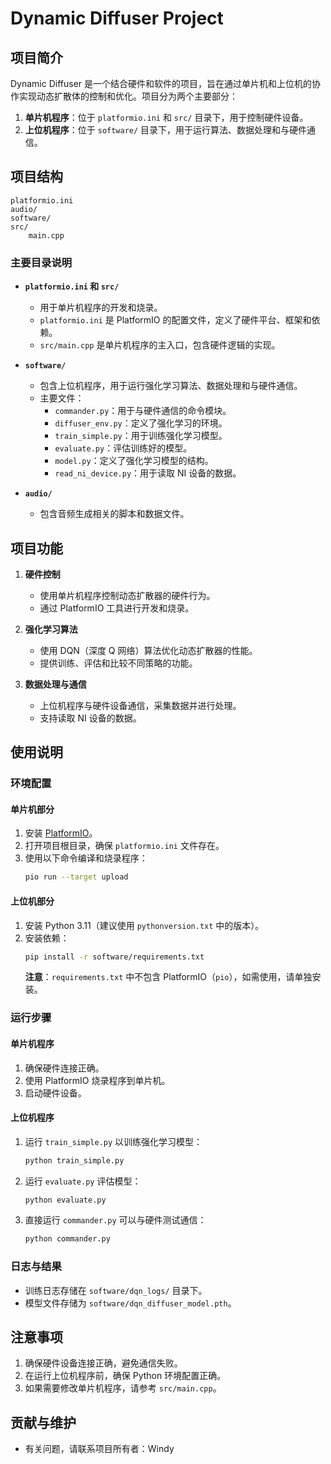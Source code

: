 # Dynamic Diffuser Project

## 项目简介
Dynamic Diffuser 是一个结合硬件和软件的项目，旨在通过单片机和上位机的协作实现动态扩散体的控制和优化。项目分为两个主要部分：

1. **单片机程序**：位于 `platformio.ini` 和 `src/` 目录下，用于控制硬件设备。
2. **上位机程序**：位于 `software/` 目录下，用于运行算法、数据处理和与硬件通信。

## 项目结构

```
platformio.ini
audio/
software/
src/
    main.cpp
```

### 主要目录说明

- **`platformio.ini` 和 `src/`**
  - 用于单片机程序的开发和烧录。
  - `platformio.ini` 是 PlatformIO 的配置文件，定义了硬件平台、框架和依赖。
  - `src/main.cpp` 是单片机程序的主入口，包含硬件逻辑的实现。

- **`software/`**
  - 包含上位机程序，用于运行强化学习算法、数据处理和与硬件通信。
  - 主要文件：
    - `commander.py`：用于与硬件通信的命令模块。
    - `diffuser_env.py`：定义了强化学习的环境。
    - `train_simple.py`：用于训练强化学习模型。
    - `evaluate.py`：评估训练好的模型。
    - `model.py`：定义了强化学习模型的结构。
    - `read_ni_device.py`：用于读取 NI 设备的数据。

- **`audio/`**
  - 包含音频生成相关的脚本和数据文件。

## 项目功能

1. **硬件控制**
   - 使用单片机程序控制动态扩散器的硬件行为。
   - 通过 PlatformIO 工具进行开发和烧录。

2. **强化学习算法**
   - 使用 DQN（深度 Q 网络）算法优化动态扩散器的性能。
   - 提供训练、评估和比较不同策略的功能。

3. **数据处理与通信**
   - 上位机程序与硬件设备通信，采集数据并进行处理。
   - 支持读取 NI 设备的数据。

## 使用说明

### 环境配置

#### 单片机部分
1. 安装 [PlatformIO](https://platformio.org/)。
2. 打开项目根目录，确保 `platformio.ini` 文件存在。
3. 使用以下命令编译和烧录程序：
   ```bash
   pio run --target upload
   ```

#### 上位机部分
1. 安装 Python 3.11（建议使用 `pythonversion.txt` 中的版本）。
2. 安装依赖：
   ```bash
   pip install -r software/requirements.txt
   ```
   **注意**：`requirements.txt` 中不包含 PlatformIO（`pio`），如需使用，请单独安装。

### 运行步骤

#### 单片机程序
1. 确保硬件连接正确。
2. 使用 PlatformIO 烧录程序到单片机。
3. 启动硬件设备。

#### 上位机程序
1. 运行 `train_simple.py` 以训练强化学习模型：
   ```bash
   python train_simple.py
   ```
2. 运行 `evaluate.py` 评估模型：
   ```bash
   python evaluate.py
   ```
3. 直接运行 `commander.py` 可以与硬件测试通信：
   ```bash
   python commander.py
   ```

### 日志与结果
- 训练日志存储在 `software/dqn_logs/` 目录下。
- 模型文件存储为 `software/dqn_diffuser_model.pth`。

## 注意事项
1. 确保硬件设备连接正确，避免通信失败。
2. 在运行上位机程序前，确保 Python 环境配置正确。
3. 如果需要修改单片机程序，请参考 `src/main.cpp`。

## 贡献与维护
- 有关问题，请联系项目所有者：Windy
